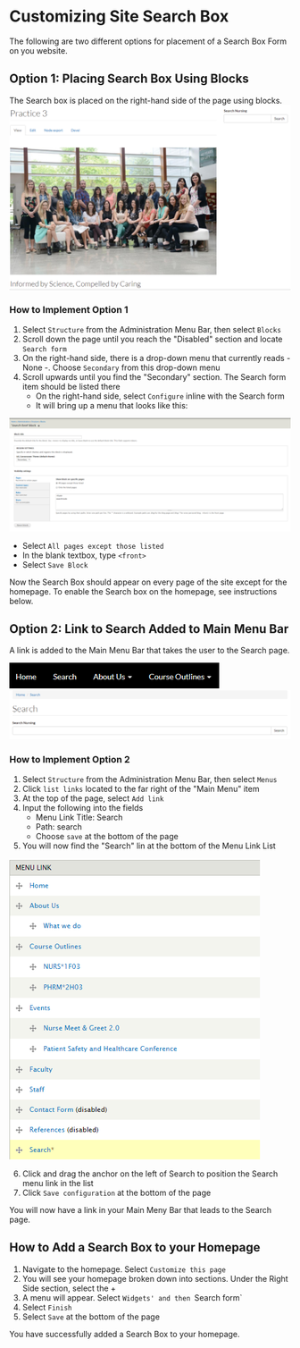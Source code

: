# Customizing Site Search Box

The following are two different options for placement of a Search Box Form on you website. 

## Option 1: Placing Search Box Using Blocks

The Search box is placed on the right-hand side of the page using blocks. 
![Image of search box on right side example](/images/Search-form-option-1.png)

### How to Implement Option 1

1. Select `Structure` from the Administration Menu Bar, then select `Blocks`
2. Scroll down the page until you reach the "Disabled" section and locate `Search form`
3. On the right-hand side, there is a drop-down menu that currently reads - None -. Choose `Secondary` from this drop-down menu
4. Scroll upwards until you find the "Secondary" section. The Search form item should be listed there
   * On the right-hand side, select `Configure` inline with the Search form
   * It will bring up a menu that looks like this:

![Image of a Drupal Menu](/images/Search-form-editor.png)
  
   * Select `All pages except those listed`
   * In the blank textbox, type `<front>`
   * Select `Save Block`
  
Now the Search Box should appear on every page of the site except for the homepage. To enable the Search box on the homepage, see instructions below. 

## Option 2: Link to Search Added to Main Menu Bar

A link is added to the Main Menu Bar that takes the user to the Search page. 

![image of Main Menu Bar](/images/search-form-option-2.png)
![Image of search form page](/images/search-form-option-2a.png)

### How to Implement Option 2
1. Select `Structure` from the Administration Menu Bar, then select `Menus`
2. Click `list links` located to the far right of the "Main Menu" item
3. At the top of the page, select `Add link`
4. Input the following into the fields
   * Menu Link Title: Search
   * Path: search
   * Choose `save` at the bottom of the page
5. You will now find the "Search" lin at the bottom of the Menu Link List 

![Image of Drupal Main Menu links](/images/search-form-menu-links.png)

6. Click and drag the anchor on the left of Search to position the Search menu link in the list
7. Click `Save configuration` at the bottom of the page

You will now have a link in your Main Meny Bar that leads to the Search page.

## How to Add a Search Box to your Homepage

1. Navigate to the homepage. Select `Customize this page`
2. You will see your homepage broken down into sections. Under the Right Side section, select the + 
3. A menu will appear. Select `Widgets' and then `Search form`
4. Select `Finish`
5. Select `Save` at the bottom of the page 

You have successfully added a Search Box to your homepage. 

